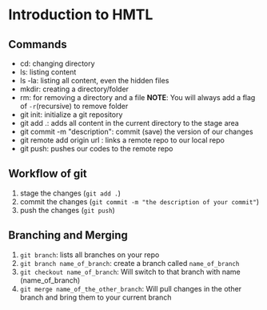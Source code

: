 # Introduction to HMTL
## Commands
- cd: changing directory
- ls: listing content
- ls -la: listing all content, even the hidden files
- mkdir: creating a directory/folder
- rm: for removing a directory and a file
**NOTE**: You will always add a flag of `-r`(recursive) to remove folder
- git init: initialize a git repository
- git add .: adds all content in the current directory to the stage area
- git commit -m "description": commit (save) the version of our changes
- git remote add origin url : links a remote repo to our local repo
- git push: pushes our codes to the remote repo

## Workflow of git
1. stage the changes (`git add .`)
2. commit the changes (`git commit -m "the description of your commit"`)
3. push the changes (`git push`)

## Branching and Merging
1. `git branch`: lists all branches on your repo
2. `git branch name_of_branch`: create a branch called `name_of_branch`
3. `git checkout name_of_branch`: Will switch to that branch with name (name_of_branch)
4. `git merge name_of_the_other_branch`: Will pull changes in the other branch and bring them to your current branch